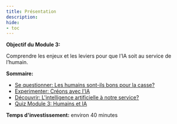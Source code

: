 ```yaml
---
title: Présentation
description:
hide:
- toc
---
```



**Objectif du Module 3:**

Comprendre les enjeux et les leviers pour que l’IA soit au service de l’humain.

**Sommaire:**

*   [Se questionner:  Les humains sont-ils bons pour la casse?](../3-1-se-questioner-les-humains-sont-ils-bon-pour-la-casse/3-1-0-les-humains-sont-ils-the-scrap-heap.md)
*   [Experimenter: Créons avec l'IA](../3-2-experimenter-creons-avec-l-ia/3-2-0-creons-avec-l-ia.md)
*   [Découvrir: L'intelligence artificielle à notre service?](../3-3-decouvrir-l-intelligence-artificielle-a-notre-service/3-3-0-intelligence-artificielle-a-notre-service.md)
*   [Quiz Module 3: Humains et IA](../3-4-quiz-module-3/3-4-0-quiz-3-humans-and-ai.md)

**Temps d'investissement:** environ 40 minutes
